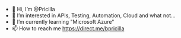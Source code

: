 - 👋 Hi, I’m @Pricilla
- 👀 I’m interested in APIs, Testing, Automation, Cloud and what not...
- 🌱 I’m currently learning "Microsoft Azure"
- 📫 How to reach me https://direct.me/bpricilla

<!---
Pricilla09/Pricilla09 is a ✨ special ✨ repository because its `README.md` (this file) appears on your GitHub profile.
You can click the Preview link to take a look at your changes.
--->
